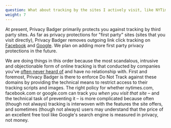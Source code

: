 ```yaml
---
question: What about tracking by the sites I actively visit, like NYTimes.com or Facebook.com?
weight: 7
---
```


At present, Privacy Badger primarily protects you against tracking by third party sites. As far as privacy protections for "first party" sites (sites that you visit directly), Privacy Badger removes outgoing link click tracking on [Facebook](https://www.eff.org/deeplinks/2018/05/privacy-badger-rolls-out-new-ways-fight-facebook-tracking) and [Google](https://www.eff.org/deeplinks/2018/10/privacy-badger-now-fights-more-sneaky-google-tracking). We plan on adding more first party privacy protections in the future.

We are doing things in this order because the most scandalous, intrusive and objectionable form of online tracking is that conducted by companies you've [often never heard of](https://lumapartners.com/content/lumascapes/display-ad-tech-lumascape/) and have no relationship with. First and foremost, Privacy Badger is there to enforce Do Not Track against these domains by providing the technical means to restrict access to their tracking scripts and images. The right policy for whether nytimes.com, facebook.com or google.com can track you _when you visit that site_ – and the technical task of preventing it – is more complicated because often (though not always) tracking is interwoven with the features the site offers, and sometimes (though not always) users may understand that the price of an excellent free tool like Google's search engine is measured in privacy, not money.
